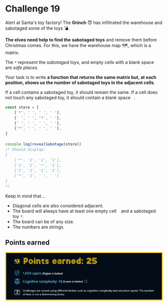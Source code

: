 # Challenge 19

Alert at Santa's toy factory! The **Grinch** 😈 has infiltrated the warehouse and sabotaged some of the toys 💣.

**The elves need help to find the sabotaged toys** and remove them before Christmas comes. For this, we have the warehouse map 🗺️, which is a matrix.

The `*` represent the _sabotaged toys_, and empty cells with a blank space ` ` are _safe places_.

Your task is to write **a function that returns the same matrix but, at each position, shows us the number of sabotaged toys in the adjacent cells**.

If a cell contains a sabotaged toy, it should remain the same. If a cell does not touch any sabotaged toy, it should contain a blank space ` `.

```js
const store = [
	['*', ' ', ' ', ' '],
	[' ', ' ', '*', ' '],
	[' ', ' ', ' ', ' '],
	['*', ' ', ' ', ' '],
]

console.log(revealSabotage(store))
/* Should display:
[
    ['*', '2', '1', '1'],
    ['1', '2', '*', '1'],
    ['1', '2', '1', '1'],
    ['*', '1', ' ', ' ']
]
*/
```

Keep in mind that...

- Diagonal cells are also considered adjacent.
- The board will always have at least one empty cell ` ` and a sabotaged toy `*`.
- The board can be of any size.
- The numbers are strings.

## Points earned

![25 points](../../.github/19-challenge-score.png)
